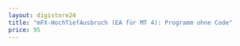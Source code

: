 ```yaml
---
layout: digistore24
title: "mFX-HochTiefAusbruch (EA für MT 4): Programm ohne Code"
price: 95
---
```

